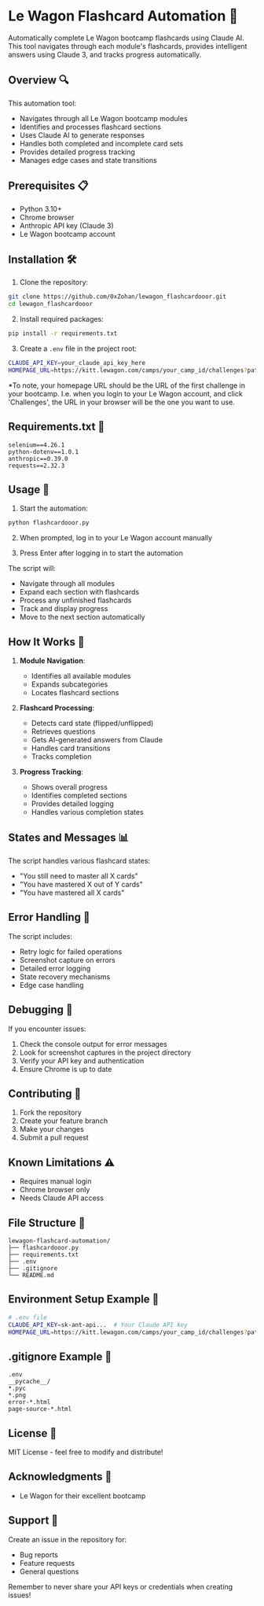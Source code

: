 # Le Wagon Flashcard Automation 🎴

Automatically complete Le Wagon bootcamp flashcards using Claude AI. This tool navigates through each module's flashcards, provides intelligent answers using Claude 3, and tracks progress automatically.

## Overview 🔍

This automation tool:
- Navigates through all Le Wagon bootcamp modules
- Identifies and processes flashcard sections
- Uses Claude AI to generate responses
- Handles both completed and incomplete card sets
- Provides detailed progress tracking
- Manages edge cases and state transitions

## Prerequisites 📋

- Python 3.10+
- Chrome browser
- Anthropic API key (Claude 3)
- Le Wagon bootcamp account

## Installation 🛠️

1. Clone the repository:
```bash
git clone https://github.com/0xZohan/lewagon_flashcardooor.git
cd lewagon_flashcardooor
```

2. Install required packages:
```bash
pip install -r requirements.txt
```

3. Create a `.env` file in the project root:
```bash
CLAUDE_API_KEY=your_claude_api_key_here
HOMEPAGE_URL=https://kitt.lewagon.com/camps/your_camp_id/challenges?path=your_path_here
```
*To note, your homepage URL should be the URL of the first challenge in your bootcamp. I.e. when you login to your Le Wagon account, and click 'Challenges', the URL in your browser will be the one you want to use.

## Requirements.txt 📄
```
selenium==4.26.1
python-dotenv==1.0.1
anthropic==0.39.0
requests==2.32.3
```

## Usage 🚀

1. Start the automation:
```bash
python flashcardooor.py
```

2. When prompted, log in to your Le Wagon account manually

3. Press Enter after logging in to start the automation

The script will:
- Navigate through all modules
- Expand each section with flashcards
- Process any unfinished flashcards
- Track and display progress
- Move to the next section automatically

## How It Works 🔧

1. **Module Navigation**: 
   - Identifies all available modules
   - Expands subcategories
   - Locates flashcard sections

2. **Flashcard Processing**:
   - Detects card state (flipped/unflipped)
   - Retrieves questions
   - Gets AI-generated answers from Claude
   - Handles card transitions
   - Tracks completion

3. **Progress Tracking**:
   - Shows overall progress
   - Identifies completed sections
   - Provides detailed logging
   - Handles various completion states

## States and Messages 📊

The script handles various flashcard states:
- "You still need to master all X cards"
- "You have mastered X out of Y cards"
- "You have mastered all X cards"

## Error Handling 🛟

The script includes:
- Retry logic for failed operations
- Screenshot capture on errors
- Detailed error logging
- State recovery mechanisms
- Edge case handling

## Debugging 🐛

If you encounter issues:
1. Check the console output for error messages
2. Look for screenshot captures in the project directory
3. Verify your API key and authentication
4. Ensure Chrome is up to date

## Contributing 🤝

1. Fork the repository
2. Create your feature branch
2. Make your changes
3. Submit a pull request

## Known Limitations ⚠️

- Requires manual login
- Chrome browser only
- Needs Claude API access

## File Structure 📁
```
lewagon-flashcard-automation/
├── flashcardooor.py
├── requirements.txt
├── .env
├── .gitignore
└── README.md
```

## Environment Setup Example 🔑
```bash
# .env file
CLAUDE_API_KEY=sk-ant-api...  # Your Claude API key
HOMEPAGE_URL=https://kitt.lewagon.com/camps/your_camp_id/challenges?path=your_path_here
```

## .gitignore Example 📝
```
.env
__pycache__/
*.pyc
*.png
error-*.html
page-source-*.html
```

## License 📜

MIT License - feel free to modify and distribute!

## Acknowledgments 🙏

- Le Wagon for their excellent bootcamp

## Support 💪

Create an issue in the repository for:
- Bug reports
- Feature requests
- General questions

Remember to never share your API keys or credentials when creating issues!